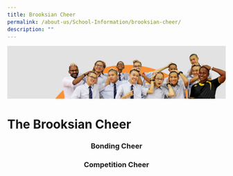 ```yaml
---
title: Brooksian Cheer
permalink: /about-us/School-Information/brooksian-cheer/
description: ""
---
```

![](/images/about_us.jpg)

The Brooksian Cheer
===================


### <center> Bonding Cheer </center>


### <center> Competition Cheer </center>